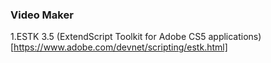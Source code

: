 ### Video Maker

1.ESTK 3.5
(ExtendScript Toolkit for Adobe CS5 applications)[https://www.adobe.com/devnet/scripting/estk.html]
